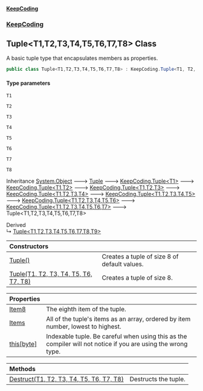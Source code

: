 #### [KeepCoding](index.md 'index')
### [KeepCoding](KeepCoding.md 'KeepCoding')
## Tuple&lt;T1,T2,T3,T4,T5,T6,T7,T8&gt; Class
A basic tuple type that encapsulates members as properties.  
```csharp
public class Tuple<T1,T2,T3,T4,T5,T6,T7,T8> : KeepCoding.Tuple<T1, T2, T3, T4, T5, T6, T7>
```
#### Type parameters
<a name='KeepCoding.Tuple.T1.T2.T3.T4.T5.T6.T7.T8..T1'></a>
`T1`  
  
<a name='KeepCoding.Tuple.T1.T2.T3.T4.T5.T6.T7.T8..T2'></a>
`T2`  
  
<a name='KeepCoding.Tuple.T1.T2.T3.T4.T5.T6.T7.T8..T3'></a>
`T3`  
  
<a name='KeepCoding.Tuple.T1.T2.T3.T4.T5.T6.T7.T8..T4'></a>
`T4`  
  
<a name='KeepCoding.Tuple.T1.T2.T3.T4.T5.T6.T7.T8..T5'></a>
`T5`  
  
<a name='KeepCoding.Tuple.T1.T2.T3.T4.T5.T6.T7.T8..T6'></a>
`T6`  
  
<a name='KeepCoding.Tuple.T1.T2.T3.T4.T5.T6.T7.T8..T7'></a>
`T7`  
  
<a name='KeepCoding.Tuple.T1.T2.T3.T4.T5.T6.T7.T8..T8'></a>
`T8`  
  

Inheritance [System.Object](https://docs.microsoft.com/en-us/dotnet/api/System.Object 'System.Object') &#129106; [Tuple](Tuple.md 'KeepCoding.Internal.Tuple') &#129106; [KeepCoding.Tuple&lt;](Tuple.T..md 'KeepCoding.Tuple&lt;T&gt;')[T1](Tuple.T1.T2.T3.T4.T5.T6.T7.T8..md#KeepCoding.Tuple.T1.T2.T3.T4.T5.T6.T7.T8..T1 'KeepCoding.Tuple&lt;T1,T2,T3,T4,T5,T6,T7,T8&gt;.T1')[&gt;](Tuple.T..md 'KeepCoding.Tuple&lt;T&gt;') &#129106; [KeepCoding.Tuple&lt;](Tuple.T1.T2..md 'KeepCoding.Tuple&lt;T1,T2&gt;')[T1](Tuple.T1.T2.T3.T4.T5.T6.T7.T8..md#KeepCoding.Tuple.T1.T2.T3.T4.T5.T6.T7.T8..T1 'KeepCoding.Tuple&lt;T1,T2,T3,T4,T5,T6,T7,T8&gt;.T1')[,](Tuple.T1.T2..md 'KeepCoding.Tuple&lt;T1,T2&gt;')[T2](Tuple.T1.T2.T3.T4.T5.T6.T7.T8..md#KeepCoding.Tuple.T1.T2.T3.T4.T5.T6.T7.T8..T2 'KeepCoding.Tuple&lt;T1,T2,T3,T4,T5,T6,T7,T8&gt;.T2')[&gt;](Tuple.T1.T2..md 'KeepCoding.Tuple&lt;T1,T2&gt;') &#129106; [KeepCoding.Tuple&lt;](Tuple.T1.T2.T3..md 'KeepCoding.Tuple&lt;T1,T2,T3&gt;')[T1](Tuple.T1.T2.T3.T4.T5.T6.T7.T8..md#KeepCoding.Tuple.T1.T2.T3.T4.T5.T6.T7.T8..T1 'KeepCoding.Tuple&lt;T1,T2,T3,T4,T5,T6,T7,T8&gt;.T1')[,](Tuple.T1.T2.T3..md 'KeepCoding.Tuple&lt;T1,T2,T3&gt;')[T2](Tuple.T1.T2.T3.T4.T5.T6.T7.T8..md#KeepCoding.Tuple.T1.T2.T3.T4.T5.T6.T7.T8..T2 'KeepCoding.Tuple&lt;T1,T2,T3,T4,T5,T6,T7,T8&gt;.T2')[,](Tuple.T1.T2.T3..md 'KeepCoding.Tuple&lt;T1,T2,T3&gt;')[T3](Tuple.T1.T2.T3.T4.T5.T6.T7.T8..md#KeepCoding.Tuple.T1.T2.T3.T4.T5.T6.T7.T8..T3 'KeepCoding.Tuple&lt;T1,T2,T3,T4,T5,T6,T7,T8&gt;.T3')[&gt;](Tuple.T1.T2.T3..md 'KeepCoding.Tuple&lt;T1,T2,T3&gt;') &#129106; [KeepCoding.Tuple&lt;](Tuple.T1.T2.T3.T4..md 'KeepCoding.Tuple&lt;T1,T2,T3,T4&gt;')[T1](Tuple.T1.T2.T3.T4.T5.T6.T7.T8..md#KeepCoding.Tuple.T1.T2.T3.T4.T5.T6.T7.T8..T1 'KeepCoding.Tuple&lt;T1,T2,T3,T4,T5,T6,T7,T8&gt;.T1')[,](Tuple.T1.T2.T3.T4..md 'KeepCoding.Tuple&lt;T1,T2,T3,T4&gt;')[T2](Tuple.T1.T2.T3.T4.T5.T6.T7.T8..md#KeepCoding.Tuple.T1.T2.T3.T4.T5.T6.T7.T8..T2 'KeepCoding.Tuple&lt;T1,T2,T3,T4,T5,T6,T7,T8&gt;.T2')[,](Tuple.T1.T2.T3.T4..md 'KeepCoding.Tuple&lt;T1,T2,T3,T4&gt;')[T3](Tuple.T1.T2.T3.T4.T5.T6.T7.T8..md#KeepCoding.Tuple.T1.T2.T3.T4.T5.T6.T7.T8..T3 'KeepCoding.Tuple&lt;T1,T2,T3,T4,T5,T6,T7,T8&gt;.T3')[,](Tuple.T1.T2.T3.T4..md 'KeepCoding.Tuple&lt;T1,T2,T3,T4&gt;')[T4](Tuple.T1.T2.T3.T4.T5.T6.T7.T8..md#KeepCoding.Tuple.T1.T2.T3.T4.T5.T6.T7.T8..T4 'KeepCoding.Tuple&lt;T1,T2,T3,T4,T5,T6,T7,T8&gt;.T4')[&gt;](Tuple.T1.T2.T3.T4..md 'KeepCoding.Tuple&lt;T1,T2,T3,T4&gt;') &#129106; [KeepCoding.Tuple&lt;](Tuple.T1.T2.T3.T4.T5..md 'KeepCoding.Tuple&lt;T1,T2,T3,T4,T5&gt;')[T1](Tuple.T1.T2.T3.T4.T5.T6.T7.T8..md#KeepCoding.Tuple.T1.T2.T3.T4.T5.T6.T7.T8..T1 'KeepCoding.Tuple&lt;T1,T2,T3,T4,T5,T6,T7,T8&gt;.T1')[,](Tuple.T1.T2.T3.T4.T5..md 'KeepCoding.Tuple&lt;T1,T2,T3,T4,T5&gt;')[T2](Tuple.T1.T2.T3.T4.T5.T6.T7.T8..md#KeepCoding.Tuple.T1.T2.T3.T4.T5.T6.T7.T8..T2 'KeepCoding.Tuple&lt;T1,T2,T3,T4,T5,T6,T7,T8&gt;.T2')[,](Tuple.T1.T2.T3.T4.T5..md 'KeepCoding.Tuple&lt;T1,T2,T3,T4,T5&gt;')[T3](Tuple.T1.T2.T3.T4.T5.T6.T7.T8..md#KeepCoding.Tuple.T1.T2.T3.T4.T5.T6.T7.T8..T3 'KeepCoding.Tuple&lt;T1,T2,T3,T4,T5,T6,T7,T8&gt;.T3')[,](Tuple.T1.T2.T3.T4.T5..md 'KeepCoding.Tuple&lt;T1,T2,T3,T4,T5&gt;')[T4](Tuple.T1.T2.T3.T4.T5.T6.T7.T8..md#KeepCoding.Tuple.T1.T2.T3.T4.T5.T6.T7.T8..T4 'KeepCoding.Tuple&lt;T1,T2,T3,T4,T5,T6,T7,T8&gt;.T4')[,](Tuple.T1.T2.T3.T4.T5..md 'KeepCoding.Tuple&lt;T1,T2,T3,T4,T5&gt;')[T5](Tuple.T1.T2.T3.T4.T5.T6.T7.T8..md#KeepCoding.Tuple.T1.T2.T3.T4.T5.T6.T7.T8..T5 'KeepCoding.Tuple&lt;T1,T2,T3,T4,T5,T6,T7,T8&gt;.T5')[&gt;](Tuple.T1.T2.T3.T4.T5..md 'KeepCoding.Tuple&lt;T1,T2,T3,T4,T5&gt;') &#129106; [KeepCoding.Tuple&lt;](Tuple.T1.T2.T3.T4.T5.T6..md 'KeepCoding.Tuple&lt;T1,T2,T3,T4,T5,T6&gt;')[T1](Tuple.T1.T2.T3.T4.T5.T6.T7.T8..md#KeepCoding.Tuple.T1.T2.T3.T4.T5.T6.T7.T8..T1 'KeepCoding.Tuple&lt;T1,T2,T3,T4,T5,T6,T7,T8&gt;.T1')[,](Tuple.T1.T2.T3.T4.T5.T6..md 'KeepCoding.Tuple&lt;T1,T2,T3,T4,T5,T6&gt;')[T2](Tuple.T1.T2.T3.T4.T5.T6.T7.T8..md#KeepCoding.Tuple.T1.T2.T3.T4.T5.T6.T7.T8..T2 'KeepCoding.Tuple&lt;T1,T2,T3,T4,T5,T6,T7,T8&gt;.T2')[,](Tuple.T1.T2.T3.T4.T5.T6..md 'KeepCoding.Tuple&lt;T1,T2,T3,T4,T5,T6&gt;')[T3](Tuple.T1.T2.T3.T4.T5.T6.T7.T8..md#KeepCoding.Tuple.T1.T2.T3.T4.T5.T6.T7.T8..T3 'KeepCoding.Tuple&lt;T1,T2,T3,T4,T5,T6,T7,T8&gt;.T3')[,](Tuple.T1.T2.T3.T4.T5.T6..md 'KeepCoding.Tuple&lt;T1,T2,T3,T4,T5,T6&gt;')[T4](Tuple.T1.T2.T3.T4.T5.T6.T7.T8..md#KeepCoding.Tuple.T1.T2.T3.T4.T5.T6.T7.T8..T4 'KeepCoding.Tuple&lt;T1,T2,T3,T4,T5,T6,T7,T8&gt;.T4')[,](Tuple.T1.T2.T3.T4.T5.T6..md 'KeepCoding.Tuple&lt;T1,T2,T3,T4,T5,T6&gt;')[T5](Tuple.T1.T2.T3.T4.T5.T6.T7.T8..md#KeepCoding.Tuple.T1.T2.T3.T4.T5.T6.T7.T8..T5 'KeepCoding.Tuple&lt;T1,T2,T3,T4,T5,T6,T7,T8&gt;.T5')[,](Tuple.T1.T2.T3.T4.T5.T6..md 'KeepCoding.Tuple&lt;T1,T2,T3,T4,T5,T6&gt;')[T6](Tuple.T1.T2.T3.T4.T5.T6.T7.T8..md#KeepCoding.Tuple.T1.T2.T3.T4.T5.T6.T7.T8..T6 'KeepCoding.Tuple&lt;T1,T2,T3,T4,T5,T6,T7,T8&gt;.T6')[&gt;](Tuple.T1.T2.T3.T4.T5.T6..md 'KeepCoding.Tuple&lt;T1,T2,T3,T4,T5,T6&gt;') &#129106; [KeepCoding.Tuple&lt;](Tuple.T1.T2.T3.T4.T5.T6.T7..md 'KeepCoding.Tuple&lt;T1,T2,T3,T4,T5,T6,T7&gt;')[T1](Tuple.T1.T2.T3.T4.T5.T6.T7.T8..md#KeepCoding.Tuple.T1.T2.T3.T4.T5.T6.T7.T8..T1 'KeepCoding.Tuple&lt;T1,T2,T3,T4,T5,T6,T7,T8&gt;.T1')[,](Tuple.T1.T2.T3.T4.T5.T6.T7..md 'KeepCoding.Tuple&lt;T1,T2,T3,T4,T5,T6,T7&gt;')[T2](Tuple.T1.T2.T3.T4.T5.T6.T7.T8..md#KeepCoding.Tuple.T1.T2.T3.T4.T5.T6.T7.T8..T2 'KeepCoding.Tuple&lt;T1,T2,T3,T4,T5,T6,T7,T8&gt;.T2')[,](Tuple.T1.T2.T3.T4.T5.T6.T7..md 'KeepCoding.Tuple&lt;T1,T2,T3,T4,T5,T6,T7&gt;')[T3](Tuple.T1.T2.T3.T4.T5.T6.T7.T8..md#KeepCoding.Tuple.T1.T2.T3.T4.T5.T6.T7.T8..T3 'KeepCoding.Tuple&lt;T1,T2,T3,T4,T5,T6,T7,T8&gt;.T3')[,](Tuple.T1.T2.T3.T4.T5.T6.T7..md 'KeepCoding.Tuple&lt;T1,T2,T3,T4,T5,T6,T7&gt;')[T4](Tuple.T1.T2.T3.T4.T5.T6.T7.T8..md#KeepCoding.Tuple.T1.T2.T3.T4.T5.T6.T7.T8..T4 'KeepCoding.Tuple&lt;T1,T2,T3,T4,T5,T6,T7,T8&gt;.T4')[,](Tuple.T1.T2.T3.T4.T5.T6.T7..md 'KeepCoding.Tuple&lt;T1,T2,T3,T4,T5,T6,T7&gt;')[T5](Tuple.T1.T2.T3.T4.T5.T6.T7.T8..md#KeepCoding.Tuple.T1.T2.T3.T4.T5.T6.T7.T8..T5 'KeepCoding.Tuple&lt;T1,T2,T3,T4,T5,T6,T7,T8&gt;.T5')[,](Tuple.T1.T2.T3.T4.T5.T6.T7..md 'KeepCoding.Tuple&lt;T1,T2,T3,T4,T5,T6,T7&gt;')[T6](Tuple.T1.T2.T3.T4.T5.T6.T7.T8..md#KeepCoding.Tuple.T1.T2.T3.T4.T5.T6.T7.T8..T6 'KeepCoding.Tuple&lt;T1,T2,T3,T4,T5,T6,T7,T8&gt;.T6')[,](Tuple.T1.T2.T3.T4.T5.T6.T7..md 'KeepCoding.Tuple&lt;T1,T2,T3,T4,T5,T6,T7&gt;')[T7](Tuple.T1.T2.T3.T4.T5.T6.T7.T8..md#KeepCoding.Tuple.T1.T2.T3.T4.T5.T6.T7.T8..T7 'KeepCoding.Tuple&lt;T1,T2,T3,T4,T5,T6,T7,T8&gt;.T7')[&gt;](Tuple.T1.T2.T3.T4.T5.T6.T7..md 'KeepCoding.Tuple&lt;T1,T2,T3,T4,T5,T6,T7&gt;') &#129106; Tuple&lt;T1,T2,T3,T4,T5,T6,T7,T8&gt;  

Derived  
&#8627; [Tuple&lt;T1,T2,T3,T4,T5,T6,T7,T8,T9&gt;](Tuple.T1.T2.T3.T4.T5.T6.T7.T8.T9..md 'KeepCoding.Tuple&lt;T1,T2,T3,T4,T5,T6,T7,T8,T9&gt;')  

| Constructors | |
| :--- | :--- |
| [Tuple()](Tuple.T1.T2.T3.T4.T5.T6.T7.T8..Tuple().md 'KeepCoding.Tuple&lt;T1,T2,T3,T4,T5,T6,T7,T8&gt;.Tuple()') | Creates a tuple of size 8 of default values.<br/> |
| [Tuple(T1, T2, T3, T4, T5, T6, T7, T8)](Tuple.T1.T2.T3.T4.T5.T6.T7.T8...ctor.npn09BIRqrrtqbQYryZjvA.md 'KeepCoding.Tuple&lt;T1,T2,T3,T4,T5,T6,T7,T8&gt;.Tuple(T1, T2, T3, T4, T5, T6, T7, T8)') | Creates a tuple of size 8.<br/> |

| Properties | |
| :--- | :--- |
| [Item8](Tuple.T1.T2.T3.T4.T5.T6.T7.T8..Item8.md 'KeepCoding.Tuple&lt;T1,T2,T3,T4,T5,T6,T7,T8&gt;.Item8') | The eighth item of the tuple.<br/> |
| [Items](Tuple.T1.T2.T3.T4.T5.T6.T7.T8..Items.md 'KeepCoding.Tuple&lt;T1,T2,T3,T4,T5,T6,T7,T8&gt;.Items') | All of the tuple's items as an array, ordered by item number, lowest to highest.<br/> |
| [this[byte]](Tuple.T1.T2.T3.T4.T5.T6.T7.T8..Item.VDXZ4.Gh8FnT.8qQBHue1Q.md 'KeepCoding.Tuple&lt;T1,T2,T3,T4,T5,T6,T7,T8&gt;.this[byte]') | Indexable tuple. Be careful when using this as the compiler will not notice if you are using the wrong type.<br/> |

| Methods | |
| :--- | :--- |
| [Destruct(T1, T2, T3, T4, T5, T6, T7, T8)](Tuple.T1.T2.T3.T4.T5.T6.T7.T8..Destruct.tuivQa1p+8jEteMFbGt6LQ.md 'KeepCoding.Tuple&lt;T1,T2,T3,T4,T5,T6,T7,T8&gt;.Destruct(T1, T2, T3, T4, T5, T6, T7, T8)') | Destructs the tuple.<br/> |
